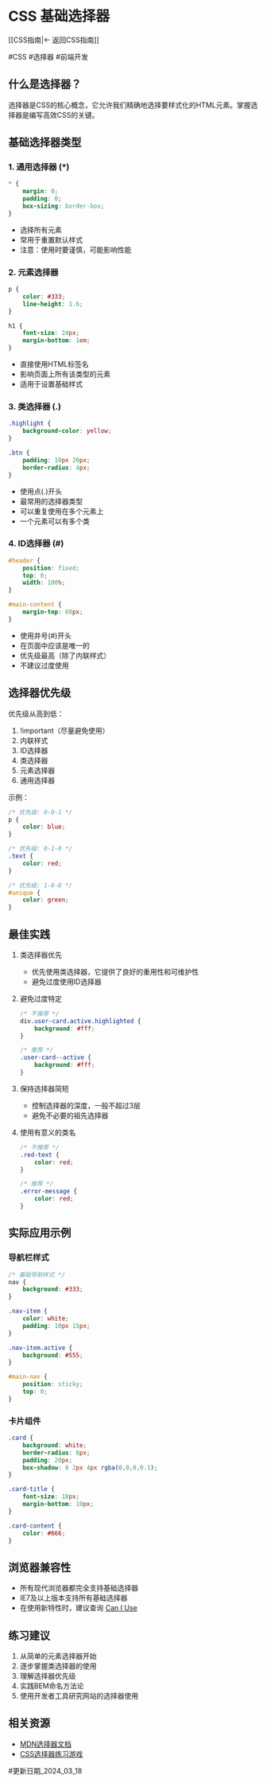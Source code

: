 # CSS 基础选择器

[[CSS指南|← 返回CSS指南]]

#CSS #选择器 #前端开发

## 什么是选择器？
选择器是CSS的核心概念，它允许我们精确地选择要样式化的HTML元素。掌握选择器是编写高效CSS的关键。

## 基础选择器类型

### 1. 通用选择器 (*)
```css
* {
    margin: 0;
    padding: 0;
    box-sizing: border-box;
}
```
- 选择所有元素
- 常用于重置默认样式
- 注意：使用时要谨慎，可能影响性能

### 2. 元素选择器
```css
p {
    color: #333;
    line-height: 1.6;
}

h1 {
    font-size: 24px;
    margin-bottom: 1em;
}
```
- 直接使用HTML标签名
- 影响页面上所有该类型的元素
- 适用于设置基础样式

### 3. 类选择器 (.)
```css
.highlight {
    background-color: yellow;
}

.btn {
    padding: 10px 20px;
    border-radius: 4px;
}
```
- 使用点(.)开头
- 最常用的选择器类型
- 可以重复使用在多个元素上
- 一个元素可以有多个类

### 4. ID选择器 (#)
```css
#header {
    position: fixed;
    top: 0;
    width: 100%;
}

#main-content {
    margin-top: 60px;
}
```
- 使用井号(#)开头
- 在页面中应该是唯一的
- 优先级最高（除了内联样式）
- 不建议过度使用

## 选择器优先级

优先级从高到低：
1. !important（尽量避免使用）
2. 内联样式
3. ID选择器
4. 类选择器
5. 元素选择器
6. 通用选择器

示例：
```css
/* 优先级: 0-0-1 */
p {
    color: blue;
}

/* 优先级: 0-1-0 */
.text {
    color: red;
}

/* 优先级: 1-0-0 */
#unique {
    color: green;
}
```

## 最佳实践

1. 类选择器优先
   - 优先使用类选择器，它提供了良好的重用性和可维护性
   - 避免过度使用ID选择器

2. 避免过度特定
   ```css
   /* 不推荐 */
   div.user-card.active.highlighted {
       background: #fff;
   }

   /* 推荐 */
   .user-card--active {
       background: #fff;
   }
   ```

3. 保持选择器简短
   - 控制选择器的深度，一般不超过3层
   - 避免不必要的祖先选择器

4. 使用有意义的类名
   ```css
   /* 不推荐 */
   .red-text {
       color: red;
   }

   /* 推荐 */
   .error-message {
       color: red;
   }
   ```

## 实际应用示例

### 导航栏样式
```css
/* 基础导航样式 */
nav {
    background: #333;
}

.nav-item {
    color: white;
    padding: 10px 15px;
}

.nav-item.active {
    background: #555;
}

#main-nav {
    position: sticky;
    top: 0;
}
```

### 卡片组件
```css
.card {
    background: white;
    border-radius: 8px;
    padding: 20px;
    box-shadow: 0 2px 4px rgba(0,0,0,0.1);
}

.card-title {
    font-size: 18px;
    margin-bottom: 10px;
}

.card-content {
    color: #666;
}
```

## 浏览器兼容性
- 所有现代浏览器都完全支持基础选择器
- IE7及以上版本支持所有基础选择器
- 在使用新特性时，建议查询 [Can I Use](https://caniuse.com)

## 练习建议
1. 从简单的元素选择器开始
2. 逐步掌握类选择器的使用
3. 理解选择器优先级
4. 实践BEM命名方法论
5. 使用开发者工具研究网站的选择器使用

## 相关资源
- [MDN选择器文档](https://developer.mozilla.org/zh-CN/docs/Web/CSS/CSS_Selectors)
- [CSS选择器练习游戏](https://flukeout.github.io/)

#更新日期_2024_03_18 
